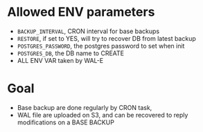 # Allowed ENV parameters
 * `BACKUP_INTERVAL`, CRON interval for base backups
 * `RESTORE`, if set to YES, will try to recover DB from latest backup
 * `POSTGRES_PASSWORD`, the postgres password to set when init
 * `POSTGRES_DB`, the DB name to CREATE
 * ALL ENV VAR taken by WAL-E

# Goal
 * Base backup are done regularly by CRON task,
 * WAL file are uploaded on S3, and can be recovered to reply modifications on a BASE BACKUP
